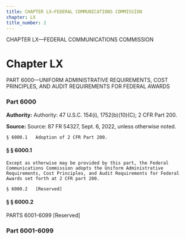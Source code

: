 ```yaml
---
title: CHAPTER LX—FEDERAL COMMUNICATIONS COMMISSION
chapter: LX
title_number: 2
---
```


CHAPTER LX—FEDERAL COMMUNICATIONS COMMISSION

# Chapter LX

  PART 6000—UNIFORM ADMINISTRATIVE REQUIREMENTS, COST PRINCIPLES, AND AUDIT REQUIREMENTS FOR FEDERAL AWARDS

### Part 6000

**Authority:** Authority: 47 U.S.C. 154(i), 1752(b)(10)(C); 2 CFR Part 200.

**Source:** Source: 87 FR 54327, Sept. 6, 2022, unless otherwise noted.

    § 6000.1   Adoption of 2 CFR Part 200.

#### § § 6000.1

    Except as otherwise may be provided by this part, the Federal Communications Commission adopts the Uniform Administrative Requirements, Cost Principles, and Audit Requirements for Federal Awards set forth at 2 CFR part 200.

    § 6000.2   [Reserved]

#### § § 6000.2

  PARTS 6001-6099 [Reserved]

### Part 6001-6099

